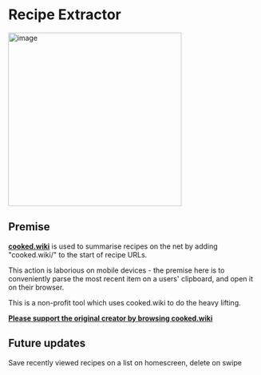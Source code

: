 # Recipe Extractor

<img width="347" alt="image" src="https://github.com/user-attachments/assets/a371ab5b-a758-482a-b1d0-58caed406308">

## Premise
<b><u>[cooked.wiki](https://cooked.wiki/)</u></b> is used to summarise recipes on the net by adding "cooked.wiki/" to the start of recipe URLs.

This action is laborious on mobile devices - the premise here is to conveniently parse the most recent item on a users' clipboard, and open it on their browser.

This is a non-profit tool which uses cooked.wiki to do the heavy lifting. 

<b><u>Please support the original creator by browsing [cooked.wiki](https://cooked.wiki/)</u></b>

## Future updates
Save recently viewed recipes on a list on homescreen, delete on swipe
